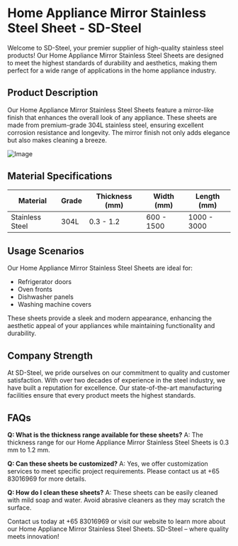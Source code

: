 # Home Appliance Mirror Stainless Steel Sheet - SD-Steel

Welcome to SD-Steel, your premier supplier of high-quality stainless steel products! Our Home Appliance Mirror Stainless Steel Sheets are designed to meet the highest standards of durability and aesthetics, making them perfect for a wide range of applications in the home appliance industry.

## Product Description

Our Home Appliance Mirror Stainless Steel Sheets feature a mirror-like finish that enhances the overall look of any appliance. These sheets are made from premium-grade 304L stainless steel, ensuring excellent corrosion resistance and longevity. The mirror finish not only adds elegance but also makes cleaning a breeze.

![Image](https://github.com/user-attachments/assets/2567258e-e124-4816-932d-1809bd27ef0b)

## Material Specifications

| **Material** | **Grade** | **Thickness (mm)** | **Width (mm)** | **Length (mm)** |
|--------------|-----------|--------------------|----------------|-----------------|
| Stainless Steel | 304L      | 0.3 - 1.2          | 600 - 1500     | 1000 - 3000     |

## Usage Scenarios

Our Home Appliance Mirror Stainless Steel Sheets are ideal for:
- Refrigerator doors
- Oven fronts
- Dishwasher panels
- Washing machine covers

These sheets provide a sleek and modern appearance, enhancing the aesthetic appeal of your appliances while maintaining functionality and durability.

## Company Strength

At SD-Steel, we pride ourselves on our commitment to quality and customer satisfaction. With over two decades of experience in the steel industry, we have built a reputation for excellence. Our state-of-the-art manufacturing facilities ensure that every product meets the highest standards.

## FAQs

**Q: What is the thickness range available for these sheets?**
A: The thickness range for our Home Appliance Mirror Stainless Steel Sheets is 0.3 mm to 1.2 mm.

**Q: Can these sheets be customized?**
A: Yes, we offer customization services to meet specific project requirements. Please contact us at +65 83016969 for more details.

**Q: How do I clean these sheets?**
A: These sheets can be easily cleaned with mild soap and water. Avoid abrasive cleaners as they may scratch the surface.

Contact us today at +65 83016969 or visit our website to learn more about our Home Appliance Mirror Stainless Steel Sheets. SD-Steel – where quality meets innovation!